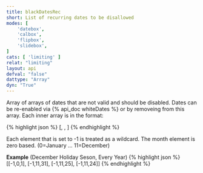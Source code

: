```yaml
---
title: blackDatesRec
short: List of recurring dates to be disallowed
modes: [
	'datebox',
	'calbox',
	'flipbox',
	'slidebox',
]
cats: [ 'limiting' ]
relat: "limiting"
layout: api
defval: "false"
dattype: "Array"
dyn: "True"
---
```


Array of arrays of dates that are not valid and should be disabled. Dates can be 
re-enabled via {% api_doc whiteDates %} or by removeing from this array. Each 
inner array is in the format:

{% highlight json %}
[<year>, <month>, <date>]
{% endhighlight %}

Each element that is set to -1 is treated as a wildcard. The month element is
zero based. (0=January ... 11=December)

**Example** (December Holiday Seson, Every Year)
{% highlight json %}
[[-1,0,1], [-1,11,31], [-1,11,25], [-1,11,24]]
{% endhighlight %}

